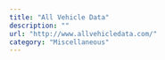 ```yaml
---
title: "All Vehicle Data"
description: ""
url: "http://www.allvehicledata.com/"
category: "Miscellaneous"
---
```


